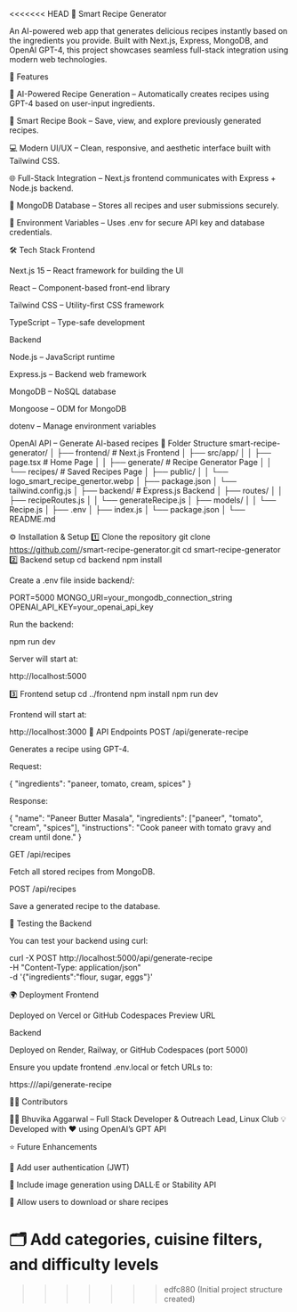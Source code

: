 <<<<<<< HEAD
🧠 Smart Recipe Generator

An AI-powered web app that generates delicious recipes instantly based on the ingredients you provide.
Built with Next.js, Express, MongoDB, and OpenAI GPT-4, this project showcases seamless full-stack integration using modern web technologies.

🚀 Features

🍳 AI-Powered Recipe Generation – Automatically creates recipes using GPT-4 based on user-input ingredients.

📖 Smart Recipe Book – Save, view, and explore previously generated recipes.

💻 Modern UI/UX – Clean, responsive, and aesthetic interface built with Tailwind CSS.

🌐 Full-Stack Integration – Next.js frontend communicates with Express + Node.js backend.

🧩 MongoDB Database – Stores all recipes and user submissions securely.

🔐 Environment Variables – Uses .env for secure API key and database credentials.

🛠️ Tech Stack
Frontend

Next.js 15
 – React framework for building the UI

React
 – Component-based front-end library

Tailwind CSS
 – Utility-first CSS framework

TypeScript
 – Type-safe development

Backend

Node.js
 – JavaScript runtime

Express.js
 – Backend web framework

MongoDB
 – NoSQL database

Mongoose
 – ODM for MongoDB

dotenv
 – Manage environment variables

OpenAI API
 – Generate AI-based recipes
 🧩 Folder Structure
 smart-recipe-generator/
│
├── frontend/                # Next.js Frontend
│   ├── src/app/
│   │   ├── page.tsx         # Home Page
│   │   ├── generate/        # Recipe Generator Page
│   │   └── recipes/         # Saved Recipes Page
│   ├── public/
│   │   └── logo_smart_recipe_genertor.webp
│   ├── package.json
│   └── tailwind.config.js
│
├── backend/                 # Express.js Backend
│   ├── routes/
│   │   ├── recipeRoutes.js
│   │   └── generateRecipe.js
│   ├── models/
│   │   └── Recipe.js
│   ├── .env
│   ├── index.js
│   └── package.json
│
└── README.md

⚙️ Installation & Setup
1️⃣ Clone the repository
git clone https://github.com/<your-username>/smart-recipe-generator.git
cd smart-recipe-generator
2️⃣ Backend setup
cd backend
npm install


Create a .env file inside backend/:

PORT=5000
MONGO_URI=your_mongodb_connection_string
OPENAI_API_KEY=your_openai_api_key


Run the backend:

npm run dev


Server will start at:

http://localhost:5000

3️⃣ Frontend setup
cd ../frontend
npm install
npm run dev


Frontend will start at:

http://localhost:3000
🔗 API Endpoints
POST /api/generate-recipe

Generates a recipe using GPT-4.

Request:

{
  "ingredients": "paneer, tomato, cream, spices"
}


Response:

{
  "name": "Paneer Butter Masala",
  "ingredients": ["paneer", "tomato", "cream", "spices"],
  "instructions": "Cook paneer with tomato gravy and cream until done."
}

GET /api/recipes

Fetch all stored recipes from MongoDB.

POST /api/recipes

Save a generated recipe to the database.

🧪 Testing the Backend

You can test your backend using curl:

curl -X POST http://localhost:5000/api/generate-recipe \
-H "Content-Type: application/json" \
-d '{"ingredients":"flour, sugar, eggs"}'

🌍 Deployment
Frontend

Deployed on Vercel or GitHub Codespaces Preview URL

Backend

Deployed on Render, Railway, or GitHub Codespaces (port 5000)

Ensure you update frontend .env.local or fetch URLs to:

https://<your-backend-url>/api/generate-recipe

🧑‍💻 Contributors

👩‍💻 Bhuvika Aggarwal – Full Stack Developer & Outreach Lead, Linux Club
💡 Developed with ❤️ using OpenAI’s GPT API

⭐ Future Enhancements

🔖 Add user authentication (JWT)

📸 Include image generation using DALL·E or Stability API

🧾 Allow users to download or share recipes

🗂️ Add categories, cuisine filters, and difficulty levels
=======
>>>>>>> edfc880 (Initial project structure created)
